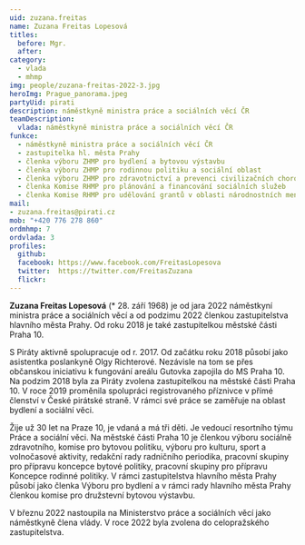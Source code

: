 ```yaml
---
uid: zuzana.freitas
name: Zuzana Freitas Lopesová
titles:
  before: Mgr.
  after:
category: 
  - vlada
  - mhmp
img: people/zuzana-freitas-2022-3.jpg
heroImg: Prague_panorama.jpeg
partyUid: pirati
description: náměstkyně ministra práce a sociálních věcí ČR
teamDescription: 
  vlada: náměstkyně ministra práce a sociálních věcí ČR
funkce:
  - náměstkyně ministra práce a sociálních věcí ČR
  - zastupitelka hl. města Prahy
  - členka výboru ZHMP pro bydlení a bytovou výstavbu
  - členka výboru ZHMP pro rodinnou politiku a sociální oblast
  - členka výboru ZHMP pro zdravotnictví a prevenci civilizačních chorob
  - členka Komise RHMP pro plánování a financování sociálních služeb
  - členka Komise RHMP pro udělování grantů v oblasti národnostních menšin a integrace cizinců
mail:
- zuzana.freitas@pirati.cz
mob: "+420 776 278 860"
ordmhmp: 7
ordvlada: 3
profiles:
  github:       
  facebook: https://www.facebook.com/FreitasLopesova   
  twitter:  https://twitter.com/FreitasZuzana	  
  flickr:		  
---
```


**Zuzana Freitas Lopesová** (* 28. září 1968) je od jara 2022 náměstkyní ministra práce a sociálních věcí a od podzimu 2022 členkou zastupitelstva hlavního města Prahy. Od roku 2018 je také zastupitelkou městské části Praha 10.

S Piráty aktivně spolupracuje od r. 2017. Od začátku roku 2018 působí jako asistentka poslankyně Olgy Richterové. Nezávisle na tom se přes občanskou iniciativu k fungování areálu Gutovka zapojila do MS Praha 10. Na podzim 2018 byla za Piráty zvolena zastupitelkou na městské části Praha 10. V roce 2019 proměnila spolupráci registrovaného příznivce v přímé členství v České pirátské straně. V rámci své práce se zaměřuje na oblast bydlení a sociální věci. 

Žije už 30 let na Praze 10, je vdaná a má tři děti. Je vedoucí resortního týmu Práce a sociální věci. Na městské části Praha 10 je členkou výboru sociálně zdravotního, komise pro bytovou politiku, výboru pro kulturu, sport a volnočasové aktivity, redakční rady radničního periodika, pracovní skupiny pro přípravu koncepce bytové politiky, pracovní skupiny pro přípravu Koncepce rodinné politiky. V rámci zastupitelstva hlavního města Prahy působí jako členka Výboru pro bydlení a v rámci rady hlavního města Prahy členkou komise pro družstevní bytovou výstavbu. 

V březnu 2022 nastoupila na Ministerstvo práce a sociálních věcí jako náměstkyně člena vlády. V roce 2022 byla zvolena do celopražského zastupitelstva.
